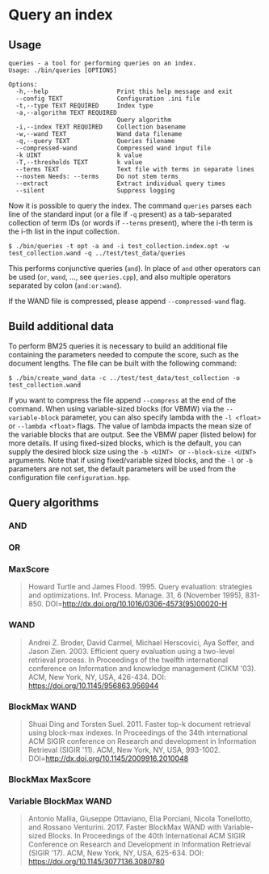 # Query an index

## Usage

    queries - a tool for performing queries on an index.
    Usage: ./bin/queries [OPTIONS]

    Options:
      -h,--help                   Print this help message and exit
      --config TEXT               Configuration .ini file
      -t,--type TEXT REQUIRED     Index type
      -a,--algorithm TEXT REQUIRED
                                  Query algorithm
      -i,--index TEXT REQUIRED    Collection basename
      -w,--wand TEXT              Wand data filename
      -q,--query TEXT             Queries filename
      --compressed-wand           Compressed wand input file
      -k UINT                     k value
      -T,--thresholds TEXT        k value
      --terms TEXT                Text file with terms in separate lines
      --nostem Needs: --terms     Do not stem terms
      --extract                   Extract individual query times
      --silent                    Suppress logging


Now it is possible to query the index.
The command `queries` parses each line of the standard input (or a file if `-q` present)
as a tab-separated collection of term IDs (or words if `--terms` present),
where the i-th term is the i-th list in the input collection.

    $ ./bin/queries -t opt -a and -i test_collection.index.opt -w test_collection.wand -q ../test/test_data/queries

This performs conjunctive queries (`and`). In place of `and` other operators can
be used (`or`, `wand`, ..., see `queries.cpp`), and also multiple operators
separated by colon (`and:or:wand`).

If the WAND file is compressed, please append `--compressed-wand` flag.

## Build additional data

To perform BM25 queries it is necessary to build an additional file containing
the parameters needed to compute the score, such as the document lengths. The
file can be built with the following command:

    $ ./bin/create_wand_data -c ../test/test_data/test_collection -o test_collection.wand

If you want to compress the file append `--compress` at the end of the command.
When using variable-sized blocks (for VBMW) via the `--variable-block` parameter,
you can also specify lambda with the `-l <float>` or `--lambda <float>` flags. 
The value of lambda impacts the mean size of the variable blocks that are
output. See the VBMW paper (listed below) for more details. If using fixed-sized
blocks, which is the default, you can supply the desired block size using the
`-b <UINT> ` or `--block-size <UINT>` arguments. Note that if using fixed/variable
sized blocks, and the `-l` or `-b` parameters are not set, the default parameters
will be used from the configuration file `configuration.hpp`.


## Query algorithms


### AND


### OR


### MaxScore

> Howard Turtle and James Flood. 1995. Query evaluation: strategies and optimizations. Inf. Process. Manage. 31, 6 (November 1995), 831-850. DOI=http://dx.doi.org/10.1016/0306-4573(95)00020-H

### WAND

> Andrei Z. Broder, David Carmel, Michael Herscovici, Aya Soffer, and Jason Zien. 2003. Efficient query evaluation using a two-level retrieval process. In Proceedings of the twelfth international conference on Information and knowledge management (CIKM '03). ACM, New York, NY, USA, 426-434. DOI: https://doi.org/10.1145/956863.956944

### BlockMax WAND

> Shuai Ding and Torsten Suel. 2011. Faster top-k document retrieval using block-max indexes. In Proceedings of the 34th international ACM SIGIR conference on Research and development in Information Retrieval (SIGIR '11). ACM, New York, NY, USA, 993-1002. DOI=http://dx.doi.org/10.1145/2009916.2010048

### BlockMax MaxScore


### Variable BlockMax WAND

> Antonio Mallia, Giuseppe Ottaviano, Elia Porciani, Nicola Tonellotto, and Rossano Venturini. 2017. Faster BlockMax WAND with Variable-sized Blocks. In Proceedings of the 40th International ACM SIGIR Conference on Research and Development in Information Retrieval (SIGIR '17). ACM, New York, NY, USA, 625-634. DOI: https://doi.org/10.1145/3077136.3080780

